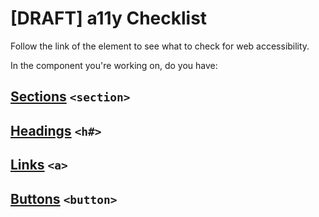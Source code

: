 # [DRAFT] a11y Checklist

Follow the link of the element to see what to check for web accessibility.

In the component you're working on, do you have:

## [Sections](sections.md) `<section>`

## [Headings](headings.md) `<h#>`

## [Links](links.md) `<a>`

## [Buttons](buttons.md) `<button>`